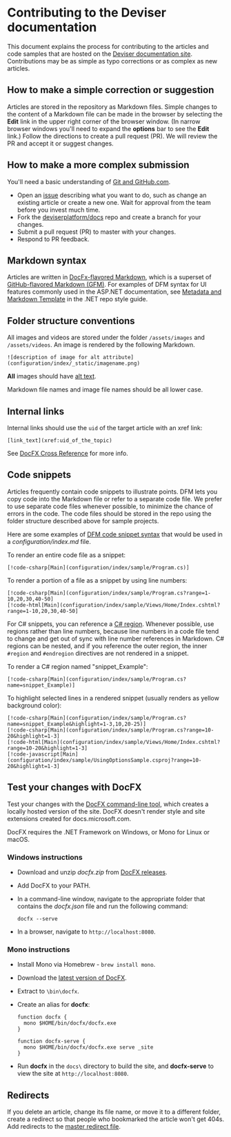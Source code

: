 # Contributing to the Deviser documentation

This document explains the process for contributing to the articles and code samples that are hosted on the [Deviser documentation site](https://www.deviser.io/docs/guide/intro.html). Contributions may be as simple as typo corrections or as complex as new articles.

## How to make a simple correction or suggestion

Articles are stored in the repository as Markdown files. Simple changes to the content of a Markdown file can be made in the browser by selecting the **Edit** link in the upper right corner of the browser window. (In narrow browser windows you'll need to expand the **options** bar to see the **Edit** link.) Follow the directions to create a pull request (PR). We will review the PR and accept it or suggest changes.

## How to make a more complex submission

You'll need a basic understanding of [Git and GitHub.com](https://guides.github.com/activities/hello-world/).

* Open an [issue](https://github.com/deviserplatform/docs/issues/new) describing what you want to do, such as change an existing article or create a new one. Wait for approval from the team before you invest much time. 
* Fork the [deviserplatform/docs](https://github.com/deviserplatform/docs/) repo and create a branch for your changes.
* Submit a pull request (PR) to master with your changes.
* Respond to PR feedback.

## Markdown syntax

Articles are written in [DocFx-flavored Markdown](http://dotnet.github.io/docfx/spec/docfx_flavored_markdown.html), which is a superset of [GitHub-flavored Markdown (GFM)](https://guides.github.com/features/mastering-markdown/). For examples of DFM syntax for UI features commonly used in the ASP.NET documentation, see [Metadata and Markdown Template](https://github.com/dotnet/docs/blob/master/styleguide/template.md) in the .NET repo style guide. 

## Folder structure conventions

All images and videos are stored under the folder `/assets/images` and `/assets/videos`. An image is rendered by the following Markdown.

```
![description of image for alt attribute](configuration/index/_static/imagename.png)
```

**All** images should have [alt text](https://wikipedia.org/wiki/Alt_attribute).

Markdown file names and image file names should be all lower case.

## Internal links

Internal links should use the `uid` of the target article with an xref link:

`[link_text](xref:uid_of_the_topic)`

See [DocFX Cross Reference](http://dotnet.github.io/docfx/spec/docfx_flavored_markdown.html#cross-reference) for more info.

## Code snippets

Articles frequently contain code snippets to illustrate points. DFM lets you copy code into the Markdown file or refer to a separate code file. We prefer to use separate code files whenever possible, to minimize the chance of errors in the code. The code files should be stored in the repo using the folder structure described above for sample projects. 

Here are some examples of [DFM code snippet syntax](http://dotnet.github.io/docfx/spec/docfx_flavored_markdown.html#code-snippet) that would be used in a *configuration/index.md* file.

To render an entire code file as a snippet:

```
[!code-csharp[Main](configuration/index/sample/Program.cs)]
```

To render a portion of a file as a snippet by using line numbers:

```
[!code-csharp[Main](configuration/index/sample/Program.cs?range=1-10,20,30,40-50]
[!code-html[Main](configuration/index/sample/Views/Home/Index.cshtml?range=1-10,20,30,40-50]
```

For C# snippets, you can reference a [C# region](https://docs.microsoft.com/dotnet/csharp/language-reference/preprocessor-directives/preprocessor-region). Whenever possible, use regions rather than line numbers, because line numbers in a code file tend to change and get out of sync with line number references in Markdown. C# regions can be nested, and if you reference the outer region, the inner `#region` and `#endregion` directives are not rendered in a snippet. 

To render a C# region named "snippet_Example":

```
[!code-csharp[Main](configuration/index/sample/Program.cs?name=snippet_Example)]
```

To highlight selected lines in a rendered snippet (usually renders as yellow background color):

```
[!code-csharp[Main](configuration/index/sample/Program.cs?name=snippet_Example&highlight=1-3,10,20-25)]
[!code-csharp[Main](configuration/index/sample/Program.cs?range=10-20&highlight=1-3]
[!code-html[Main](configuration/index/sample/Views/Home/Index.cshtml?range=10-20&highlight=1-3]
[!code-javascript[Main](configuration/index/sample/UsingOptionsSample.csproj?range=10-20&highlight=1-3]
```

## Test your changes with DocFX

Test your changes with the [DocFX command-line tool](https://dotnet.github.io/docfx/tutorial/docfx_getting_started.html#2-use-docfx-as-a-command-line-tool), which creates a locally hosted version of the site. DocFX doesn't render style and site extensions created for docs.microsoft.com.

DocFX requires the .NET Framework on Windows, or Mono for Linux or macOS. 

### Windows instructions

* Download and unzip *docfx.zip* from [DocFX releases](https://github.com/dotnet/docfx/releases).
* Add DocFX to your PATH.
* In a command-line window, navigate to the appropriate folder that contains the *docfx.json* file and run the following command:

   ```
   docfx --serve
   ```
	
* In a browser, navigate to `http://localhost:8080`.

### Mono instructions

* Install Mono via Homebrew - `brew install mono`.
* Download the [latest version of DocFX](https://github.com/dotnet/docfx/releases).
* Extract to `\bin\docfx`.
* Create an alias for **docfx**:

  ```
  function docfx {
    mono $HOME/bin/docfx/docfx.exe
  }
    
  function docfx-serve {
    mono $HOME/bin/docfx/docfx.exe serve _site
  }
  ```

* Run **docfx** in the `docs\` directory to build the site, and **docfx-serve** to view the site at `http://localhost:8080`.

## Redirects

If you delete an article, change its file name, or move it to a different folder, create a redirect so that people who bookmarked the article won't get 404s.  Add redirects to the [master redirect file](https://github.com/deviserplatform/Docs/blob/master/.openpublishing.redirection.json).
